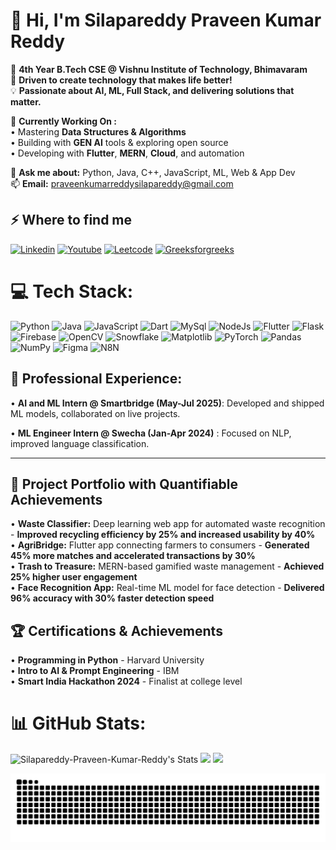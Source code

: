 # <h1 align="left">👋 Hi, I'm Silapareddy Praveen Kumar Reddy</h1>

🏫 **4th Year B.Tech CSE @ Vishnu Institute of Technology, Bhimavaram**  
🎯 **Driven to create technology that makes life better!**  
💡 **Passionate about AI, ML, Full Stack, and delivering solutions that matter.**  

🚀 **Currently Working On :**  
• Mastering **Data Structures & Algorithms**  
• Building with **GEN AI** tools & exploring open source  
• Developing with **Flutter**, **MERN**, **Cloud**, and automation  


💬 **Ask me about:** Python, Java, C++, JavaScript, ML, Web & App Dev  
📫 **Email:** praveenkumarreddysilapareddy@gmail.com 

## ⚡️ Where to find me

<p>
<a target="_blank" href="https://www.linkedin.com/in/silapareddy-praveen/" style="display: inline-block;"><img src="https://img.shields.io/badge/linkedin-logo?style=for-the-badge&logo=linkedin&logoColor=white&color=%230a77b6" alt="Linkedin" /></a> 
<a target="_blank" href="https://www.youtube.com/@praveenpraveen8014" style="display: inline-block;"><img src="https://img.shields.io/badge/youtube-logo?style=for-the-badge&logo=youtube&logoColor=white&color=%23cc0000" alt="Youtube" /></a>
<a target="_blank" href="[https://twitter.com/Praveen_silaprd](https://leetcode.com/u/SqePPgOvxd/)" style="display: inline-block;"><img src="https://img.shields.io/badge/leetcode-logo?style=for-the-badge&logo=leetcode&logoColor=white&color=%230f1419" alt="Leetcode" /></a>
<a target="_blank" href="https://www.geeksforgeeks.org/user/22pa1aq04z/" style="display: inline-block;"><img src="https://img.shields.io/badge/geeksforgeeks-%2300C853.svg?&style=for-the-badge&logo=geeksforgeeks&logoColor=white"alt="Greeksforgreeks" /></a>
</p>

# 💻 Tech Stack:
![Python](https://img.shields.io/badge/python-3670A0?style=for-the-badge&logo=python&logoColor=ffdd54) ![Java](https://img.shields.io/badge/java-%23ED8B00.svg?style=for-the-badge&logo=openjdk&logoColor=white) ![JavaScript](https://img.shields.io/badge/javascript-%23323330.svg?style=for-the-badge&logo=javascript&logoColor=%23F7DF1E) ![Dart](https://img.shields.io/badge/dart-%23F24E1E.svg?style=for-the-badge&logo=dart&logoColor=white) ![MySql](https://img.shields.io/badge/mysql-3670A0?style=for-the-badge&logo=mysql&logoColor=ffdd54) ![NodeJs](https://img.shields.io/badge/node.js-%2301323.svg?style=for-the-badge&logo=node.js&logoColor=white) ![Flutter](https://img.shields.io/badge/Flutter-%2302569B.svg?style=for-the-badge&logo=Flutter&logoColor=white) ![Flask](https://img.shields.io/badge/flask-%23000.svg?style=for-the-badge&logo=flask&logoColor=white) ![Firebase](https://img.shields.io/badge/firebase-%23039BE5.svg?style=for-the-badge&logo=firebase) ![OpenCV](https://img.shields.io/badge/opencv-%23white.svg?style=for-the-badge&logo=opencv&logoColor=white) ![Snowflake](https://img.shields.io/badge/snowflake-%2329B5E8.svg?style=for-the-badge&logo=snowflake&logoColor=white) ![Matplotlib](https://img.shields.io/badge/Matplotlib-%23ffff0f.svg?style=for-the-badge&logo=Matplotlib&logoColor=black) ![PyTorch](https://img.shields.io/badge/PyTorch-%23EE4C2C.svg?style=for-the-badge&logo=PyTorch&logoColor=white) ![Pandas](https://img.shields.io/badge/pandas-%23150458.svg?style=for-the-badge&logo=pandas&logoColor=white) ![NumPy](https://img.shields.io/badge/numpy-%23013243.svg?style=for-the-badge&logo=numpy&logoColor=white) ![Figma](https://img.shields.io/badge/figma-%23F241E.svg?style=for-the-badge&logo=figma&logoColor=white) ![N8N](https://img.shields.io/badge/n8n-%23F24E1E.svg?style=for-the-badge&logo=n8n&logoColor=white)

 ## 💼 **Professional Experience:**  
• **AI and ML Intern @ Smartbridge (May-Jul 2025)**: Developed and shipped ML models, collaborated on live projects.

• **ML Engineer Intern @ Swecha (Jan-Apr 2024)** : Focused on NLP, improved language classification. 

---
 ## 🚀 **Project Portfolio with Quantifiable Achievements**
• **Waste Classifier:** Deep learning web app for automated waste recognition - **Improved recycling efficiency by 25% and increased usability by 40%**  
• **AgriBridge:** Flutter app connecting farmers to consumers - **Generated 45% more matches and accelerated transactions by 30%**  
• **Trash to Treasure:** MERN-based gamified waste management - **Achieved 25% higher user engagement**  
• **Face Recognition App:** Real-time ML model for face detection - **Delivered 96% accuracy with 30% faster detection speed**  

## 🏆 **Certifications & Achievements**
• **Programming in Python** - Harvard University  
• **Intro to AI & Prompt Engineering** - IBM  
• **Smart India Hackathon 2024** - Finalist at college level  


# 📊 GitHub Stats:
![Silapareddy-Praveen-Kumar-Reddy's Stats](https://github-readme-stats.vercel.app/api?username=Silapareddy-Praveen-Kumar-Reddy&theme=dark&show_icons=true&hide_border=true&count_private=true) 
![](https://nirzak-streak-stats.vercel.app/?user=Silapareddy-Praveen-Kumar-Reddy&theme=dark&hide_border=true)
 ![](https://github-readme-stats.vercel.app/api/top-langs/?username=Silapareddy-Praveen-Kumar-Reddy&theme=dark&hide_border=true&include_all_commits=true&count_private=true&layout=compact)

<picture>
  <source media="(prefers-color-scheme: dark)" srcset="https://raw.githubusercontent.com/Silapareddy-Praveen-Kumar-Reddy/Silapareddy-Praveen-Kumar-Reddy/output/github-snake-dark.svg" />
  <source media="(prefers-color-scheme: light)" srcset="https://raw.githubusercontent.com/Silapareddy-Praveen-Kumar-Reddy/Silapareddy-Praveen-Kumar-Reddy/output/github-snake.svg" />
  <img alt="github-snake" src="https://raw.githubusercontent.com/Silapareddy-Praveen-Kumar-Reddy/Silapareddy-Praveen-Kumar-Reddy/output/github-snake.svg" />
</picture>
